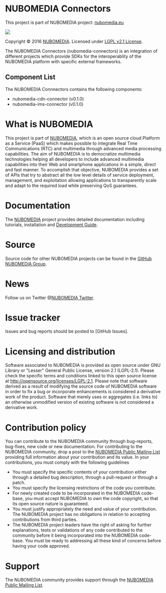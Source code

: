# NUBOMEDIA Connectors

This project is part of NUBOMEDIA project: [nubomedia.eu][NUBOMEDIA]

[![][NUBOMEDIA Logo]][NUBOMEDIA]

Copyright © 2016 [NUBOMEDIA]. Licensed under [LGPL v2.1 License].

The NUBOMEDIA Connectors (nubomedia-connectors) is an integration of different 
projects which provide SDKs for the interoperablity of the NUBOMEDIA platform 
with specific external frameworks.

## Component List

The NUBOMEDIA Connnectors contains the following components: 

 * nubomedia-cdn-connector (v0.1.0)
 * nubomedia-ims-connector (v0.1.0)

# What is NUBOMEDIA

This project is part of [NUBOMEDIA], which is an open source cloud Platform as a
Service (PaaS) which makes possible to integrate Real Time Communications (RTC)
and multimedia through advanced media processing capabilities. The aim of
NUBOMEDIA is to democratize multimedia technologies helping all developers to
include advanced multimedia capabilities into their Web and smartphone
applications in a simple, direct and fast manner. To accomplish that objective,
NUBOMEDIA provides a set of APIs that try to abstract all the low level details
of service deployment, management, and exploitation allowing applications to
transparently scale and adapt to the required load while preserving QoS
guarantees.

# Documentation

The [NUBOMEDIA] project provides detailed documentation including tutorials,
installation and [Development Guide].

# Source

Source code for other NUBOMEDIA projects can be found in the [GitHub NUBOMEDIA
Group].


# News

Follow us on Twitter @[NUBOMEDIA Twitter].

# Issue tracker

Issues and bug reports should be posted to [GitHub Issues].

# Licensing and distribution

Software associated to NUBOMEDIA is provided as open source under GNU Library or
"Lesser" General Public License, version 2.1 (LGPL-2.1). Please check the
specific terms and conditions linked to this open source license at
http://opensource.org/licenses/LGPL-2.1. Please note that software derived as a
result of modifying the source code of NUBOMEDIA software in order to fix a bug
or incorporate enhancements is considered a derivative work of the product.
Software that merely uses or aggregates (i.e. links to) an otherwise unmodified
version of existing software is not considered a derivative work.

# Contribution policy

You can contribute to the NUBOMEDIA community through bug-reports, bug-fixes,
new code or new documentation. For contributing to the NUBOMEDIA community,
drop a post to the [NUBOMEDIA Public Mailing List] providing full information
about your contribution and its value. In your contributions, you must comply
with the following guidelines

* You must specify the specific contents of your contribution either through a
  detailed bug description, through a pull-request or through a patch.
* You must specify the licensing restrictions of the code you contribute.
* For newly created code to be incorporated in the NUBOMEDIA code-base, you
  must accept NUBOMEDIA to own the code copyright, so that its open source
  nature is guaranteed.
* You must justify appropriately the need and value of your contribution. The
  NUBOMEDIA project has no obligations in relation to accepting contributions
  from third parties.
* The NUBOMEDIA project leaders have the right of asking for further
  explanations, tests or validations of any code contributed to the community
  before it being incorporated into the NUBOMEDIA code-base. You must be ready
  to addressing all these kind of concerns before having your code approved.

# Support

The NUBOMEDIA community provides support through the [NUBOMEDIA Public Mailing List].

[Development Guide]: http://nubomedia.readthedocs.org/
[GitHub NUBOMEDIA Group]: https://github.com/nubomedia
[LGPL v2.1 License]: http://www.gnu.org/licenses/lgpl-2.1.html
[NUBOMEDIA Logo]: http://www.nubomedia.eu/sites/default/files/nubomedia_logo-small.png
[NUBOMEDIA Twitter]: https://twitter.com/nubomedia
[NUBOMEDIA Public Mailing list]: https://groups.google.com/forum/#!forum/nubomedia-dev
[NUBOMEDIA]: http://www.nubomedia.eu
